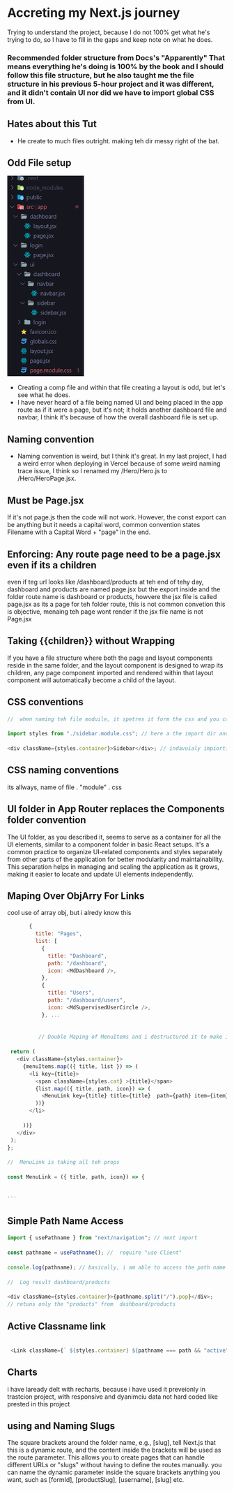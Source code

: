 # Accreting my Next.js journey

Trying to understand the project, because I do not 100% get what he's trying to do, so I have to fill in the gaps and keep note on what he does.

### Recommended folder structure from Docs's "Apparently" That means everything he's doing is 100% by the book and I should follow this file structure, but he also taught me the file structure in his previous 5-hour project and it was different, and it didn't contain UI nor did we have to import global CSS from UI.

## Hates about this Tut

- He create to much files outright. making teh dir messy right of the bat.

## Odd File setup

![File Structure](image.png)

- Creating a comp file and within that file creating a layout is odd, but let's see what he does.
- I have never heard of a file being named UI and being placed in the app route as if it were a page, but it's not; it holds another dashboard file and navbar, I think it's because of how the overall dashboard file is set up.

## Naming convention

- Naming convention is weird, but I think it's great. In my last project, I had a weird error when deploying in Vercel because of some weird naming trace issue, I think so I renamed my /Hero/Hero.js to /Hero/HeroPage.jsx.

## Must be Page.jsx

If it's not page.js then the code will not work.
However, the const export can be anything but it needs a capital word, common convention states Filename with a Capital Word + "page" in the end.


## Enforcing: Any route page need to be a page.jsx even if its a children

even if teg url looks like /dashboard/products  at teh end of tehy day, dashboard and products are named page.jsx but the export inside and the folder route name is dashboard or products, howvere the jsx file is called page.jsx as its a page for teh folder route, this is not common convetion this is objective, menaing teh page wont render if the jsx file name is not Page.jsx


## Taking {{children}} without Wrapping

If you have a file structure where both the page and layout components reside in the same folder, and the layout component is designed to wrap its children, any page component imported and rendered within that layout component will automatically become a child of the layout.

## CSS conventions

```js
//  when naming teh file moduile, it spetres it form the css and you can name things like contrainer in serveal css modules without it conflicting.

import styles from "./sidebar.module.css"; // here a the import dir and name

<div className={styles.container}>Sidebar</div>; // indavuialy impiorting the style as if it were a basic var import
```

## CSS naming conventions

its allways, name of file . "module" . css

## UI folder in App Router replaces the Components folder convention

The UI folder, as you described it, seems to serve as a container for all the UI elements, similar to a component folder in basic React setups. It's a common practice to organize UI-related components and styles separately from other parts of the application for better modularity and maintainability. This separation helps in managing and scaling the application as it grows, making it easier to locate and update UI elements independently.

## Maping Over ObjArry For Links

cool use of array obj, but i alredy know this

````js const menuItems = [
       {
         title: "Pages",
         list: [
           {
             title: "Dashboard",
             path: "/dashboard",
             icon: <MdDashboard />,
           },
           {
             title: "Users",
             path: "/dashboard/users",
             icon: <MdSupervisedUserCircle />,
           }, ...


          // Double Maping of MenuItems and i destructured it to make it more readable

 return (
   <div className={styles.container}>
     {menuItems.map(({ title, list }) => (
       <li key={title}>
         <span className={styles.cat} >{title}</span>
         {list.map(({ title, path, icon}) => (
           <MenuLink key={title} title={title}  path={path} item={item} icon={icon}  />
         ))}
       </li>

     ))}
   </div>
 );
};

//  MenuLink is taking all teh props

const MenuLink = ({ title, path, icon}) => {


```
````

## Simple Path Name Access

```js
import { usePathname } from "next/navigation"; // next import

const pathname = usePathname(); //  require "use Client"

console.log(pathname); // basically, i am able to access the path name ( the url ).

//  Log result dashboard/products

<div className={styles.container}>{pathname.split("/").pop}</div>;
// retuns only the "products" from  dashboard/products
```

## Active Classname link

```js

 <Link className={` ${styles.container} ${pathname === path && "active"}`} href={path}>


```


## Charts

i have laready delt with recharts, because i have used it preveionly in trastcion project, with responsive and dyanimciu data not hard coded like prested in this project 



## using and Naming Slugs

The square brackets around the folder name, e.g., [slug], tell Next.js that this is a dynamic route, and the content inside the brackets will be used as the route parameter. This allows you to create pages that can handle different URLs or "slugs" without having to define the routes manually. you can name the dynamic parameter inside the square brackets anything you want, such as [formId], [productSlug], [username], [slug] etc.